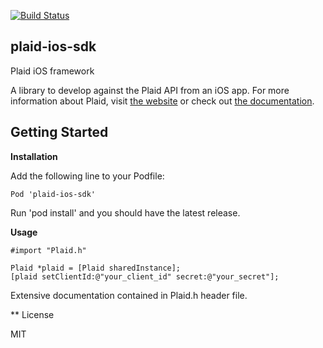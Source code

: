 [![Build Status](https://magnum.travis-ci.com/vouch/plaid-ios-sdk.svg?token=d9FSzqpZpyWCYnF5YjqQ&branch=master)](https://magnum.travis-ci.com/vouch/plaid-ios-sdk)

## plaid-ios-sdk
Plaid iOS framework

A library to develop against the Plaid API from an iOS app. For more information about Plaid, visit [the website](http://plaid.com) or check out [the documentation](https://plaid.com/docs/).

## Getting Started

**Installation**

Add the following line to your Podfile:

    Pod 'plaid-ios-sdk'

Run 'pod install' and you should have the latest release.


**Usage**

    #import "Plaid.h"

    Plaid *plaid = [Plaid sharedInstance];
    [plaid setClientId:@"your_client_id" secret:@"your_secret"];
    
Extensive documentation contained in Plaid.h header file.

** License

MIT
